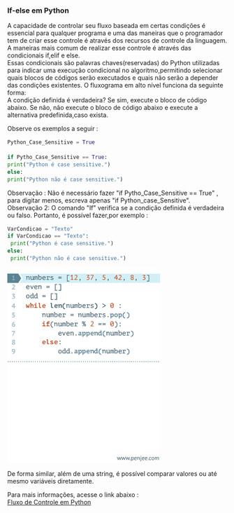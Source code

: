 ### If-else em Python
  
  A capacidade de controlar seu fluxo baseada em certas condições é essencial para qualquer programa e uma das maneiras que o programador tem de criar esse controle é através dos recursos de controle da linguagem. A maneiras mais comum de realizar esse controle é através das condicionais if,elif e else.  
  Essas condicionais são palavras chaves(reservadas) do Python utilizadas para indicar uma execução condicional no algoritmo,permitindo selecionar quais blocos de códigos serão executados e quais não serão a depender das condições existentes. O fluxograma em alto nível funciona da seguinte forma:  
  A condição definida é verdadeira? Se sim, execute o bloco de código abaixo. Se não, não execute o bloco de código abaixo e execute a alternativa predefinida,caso exista.  
    
  Observe os exemplos a seguir :
  ```python
Python_Case_Sensitive = True  
  
if Pytho_Case_Sensitive == True:  
  print("Python é case sensitive.")
else:
  print("Python não é case sensitive.")
```
  
Observação : Não é necessário fazer "if Pytho_Case_Sensitive == True" , para digitar menos, escreva apenas "if Python_case_Sensitive".  
Observação 2: O comando "If" verifica se a condição definida é verdadeira ou falso. Portanto, é possível fazer,por exemplo :  
  ```python
VarCondicao = "Texto"  
if VarCondicao == "Texto":  
   print("Python é case sensitive.")
else:
   print("Python não é case sensitive.")
```  

![while e if e else](https://github.com/matanjos/ProjetoFinalEngSoftware3/blob/main/Controle%20de%20fluxo/while%20if%20else.jpg)

De forma similar, além de uma string, é possível comparar valores ou até mesmo variáveis diretamente.  
  
  Para mais informações, acesse o link abaixo :  
  [Fluxo de Controle em Python](https://algoritmosempython.com.br/cursos/programacao-python/fluxo-controle/)
